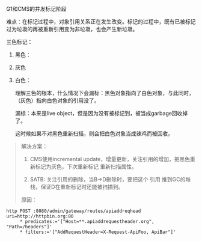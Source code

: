 G1和CMS的并发标记阶段

难点：在标记过程中，对象引用关系正在发生改变。标记的过程中，既有已被标记过为垃圾的再被重新引用变为非垃圾，也会产生新垃圾。

三色标记：

1. 黑色：

2. 灰色

3. 白色：

   理解三色的根本，什么情况下会漏标：黑色对象指向了白色对象，与此同时，（灰色）指向白色对象的引用没了。

   漏标：本来是live object，但是因为没有被标记到，被当成garbage回收掉了。

   这时候如果不对黑色重新扫描，则会把白色对象当成辣鸡而被回收。

> 解决方案：
>
> 1. CMS使用incremental update，增量更新，关注引用的增加，把黑色重新标记为灰色，下次重新标记 重新扫描属性。
>
> 2. SATB: 关注引用的删除，当B->D删除时，要把这个 引用 推到GC的堆栈，保证D在重新标记时还能被扫描到。
>
> 原因：

```
http POST :8080/admin/gateway/routes/apiaddreqhead uri=http://httpbin.org:80
	 * predicates:='["Host=**.apiaddrequestheader.org", "Path=/headers"]'
	 * filters:='["AddRequestHeader=X-Request-ApiFoo, ApiBar"]'
```